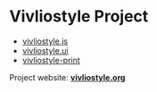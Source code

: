# Vivliostyle Project

- [vivliostyle.js](https://github.com/vivliostyle/vivliostyle.js)
- [vivliostyle.ui](https://github.com/vivliostyle/vivliostyle-ui)
- [vivliostyle-print](https://github.com/vivliostyle/vivliostyle-print)

Project website: **[vivliostyle.org](https://vivliostyle.org)**
